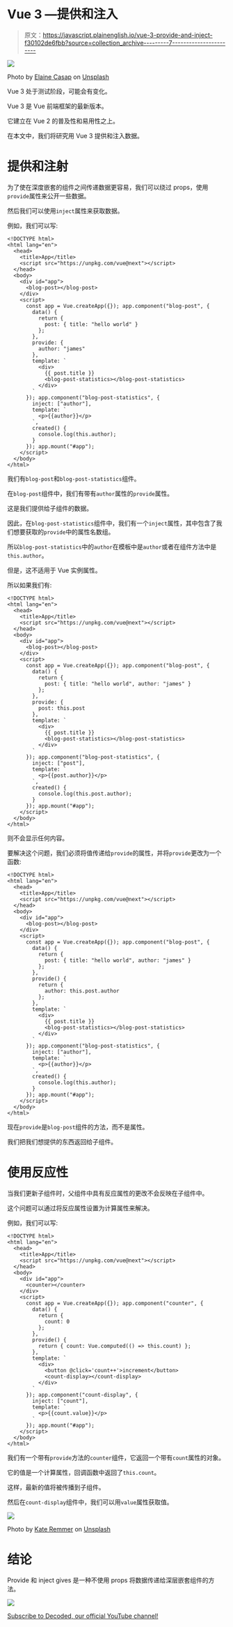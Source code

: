 # Vue 3 —提供和注入

> 原文：<https://javascript.plainenglish.io/vue-3-provide-and-inject-f30102de6fbb?source=collection_archive---------7----------------------->

![](img/1273a0741b41a79155842b5fd7a3c6ce.png)

Photo by [Elaine Casap](https://unsplash.com/@ecasap?utm_source=medium&utm_medium=referral) on [Unsplash](https://unsplash.com?utm_source=medium&utm_medium=referral)

Vue 3 处于测试阶段，可能会有变化。

Vue 3 是 Vue 前端框架的最新版本。

它建立在 Vue 2 的普及性和易用性之上。

在本文中，我们将研究用 Vue 3 提供和注入数据。

# 提供和注射

为了使在深度嵌套的组件之间传递数据更容易，我们可以绕过 props，使用`provide`属性来公开一些数据。

然后我们可以使用`inject`属性来获取数据。

例如，我们可以写:

```
<!DOCTYPE html>
<html lang="en">
  <head>
    <title>App</title>
    <script src="https://unpkg.com/vue@next"></script>
  </head>
  <body>
    <div id="app">
      <blog-post></blog-post>
    </div>
    <script>
      const app = Vue.createApp({}); app.component("blog-post", {
        data() {
          return {
            post: { title: "hello world" }
          };
        },
        provide: {
          author: "james"
        },
        template: `
          <div>
            {{ post.title }}
            <blog-post-statistics></blog-post-statistics>
          </div>
        `
      }); app.component("blog-post-statistics", {
        inject: ["author"],
        template: `
          <p>{{author}}</p>
        `,
        created() {
          console.log(this.author);
        }
      }); app.mount("#app");
    </script>
  </body>
</html>
```

我们有`blog-post`和`blog-post-statistics`组件。

在`blog-post`组件中，我们有带有`author`属性的`provide`属性。

这是我们提供给子组件的数据。

因此，在`blog-post-statistics`组件中，我们有一个`inject`属性，其中包含了我们想要获取的`provide`中的属性名数组。

所以`blog-post-statistics`中的`author`在模板中是`author`或者在组件方法中是`this.author`。

但是，这不适用于 Vue 实例属性。

所以如果我们有:

```
<!DOCTYPE html>
<html lang="en">
  <head>
    <title>App</title>
    <script src="https://unpkg.com/vue@next"></script>
  </head>
  <body>
    <div id="app">
      <blog-post></blog-post>
    </div>
    <script>
      const app = Vue.createApp({}); app.component("blog-post", {
        data() {
          return {
            post: { title: "hello world", author: "james" }
          };
        },
        provide: {
          post: this.post
        },
        template: `
          <div>
            {{ post.title }}
            <blog-post-statistics></blog-post-statistics>
          </div>
        `
      }); app.component("blog-post-statistics", {
        inject: ["post"],
        template: `
          <p>{{post.author}}</p>
        `,
        created() {
          console.log(this.post.author);
        }
      }); app.mount("#app");
    </script>
  </body>
</html>
```

则不会显示任何内容。

要解决这个问题，我们必须将值传递给`provide`的属性，并将`provide`更改为一个函数:

```
<!DOCTYPE html>
<html lang="en">
  <head>
    <title>App</title>
    <script src="https://unpkg.com/vue@next"></script>
  </head>
  <body>
    <div id="app">
      <blog-post></blog-post>
    </div>
    <script>
      const app = Vue.createApp({}); app.component("blog-post", {
        data() {
          return {
            post: { title: "hello world", author: "james" }
          };
        },
        provide() {
          return {
            author: this.post.author
          };
        },
        template: `
          <div>
            {{ post.title }}
            <blog-post-statistics></blog-post-statistics>
          </div>
        `
      }); app.component("blog-post-statistics", {
        inject: ["author"],
        template: `
          <p>{{author}}</p>
        `,
        created() {
          console.log(this.author);
        }
      }); app.mount("#app");
    </script>
  </body>
</html>
```

现在`provide`是`blog-post`组件的方法，而不是属性。

我们把我们想提供的东西返回给子组件。

# 使用反应性

当我们更新子组件时，父组件中具有反应属性的更改不会反映在子组件中。

这个问题可以通过将反应属性设置为计算属性来解决。

例如，我们可以写:

```
<!DOCTYPE html>
<html lang="en">
  <head>
    <title>App</title>
    <script src="https://unpkg.com/vue@next"></script>
  </head>
  <body>
    <div id="app">
      <counter></counter>
    </div>
    <script>
      const app = Vue.createApp({}); app.component("counter", {
        data() {
          return {
            count: 0
          };
        },
        provide() {
          return { count: Vue.computed(() => this.count) };
        },
        template: `
          <div>
            <button @click='count++'>increment</button>
            <count-display></count-display>
          </div>
        `
      }); app.component("count-display", {
        inject: ["count"],
        template: `
          <p>{{count.value}}</p>
        `
      }); app.mount("#app");
    </script>
  </body>
</html>
```

我们有一个带有`provide`方法的`counter`组件，它返回一个带有`count`属性的对象。

它的值是一个计算属性，回调函数中返回了`this.count`。

这样，最新的值将被传播到子组件。

然后在`count-display`组件中，我们可以用`value`属性获取值。

![](img/f29bfbace167772f98142fca1b92e7ea.png)

Photo by [Kate Remmer](https://unsplash.com/@studioktr?utm_source=medium&utm_medium=referral) on [Unsplash](https://unsplash.com?utm_source=medium&utm_medium=referral)

# 结论

Provide 和 inject gives 是一种不使用 props 将数据传递给深层嵌套组件的方法。

![](img/787be6c671be8d345dc786dad8729ce5.png)

[Subscribe to Decoded, our official YouTube channel!](https://www.youtube.com/channel/UCtipWUghju290NWcn8jhyAw)